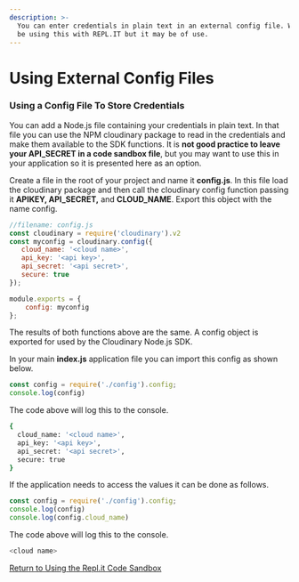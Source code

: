 ```yaml
---
description: >-
  You can enter credentials in plain text in an external config file. We won't
  be using this with REPL.IT but it may be of use.
---
```


# Using External Config Files

### Using a Config File To Store Credentials

You can add a Node.js file containing your credentials in plain text.  In that file you can use the NPM cloudinary package to read in the credentials and make them available to the SDK functions.  It is **not good practice to leave your API\_SECRET in a code sandbox file**, but you may want to use this in your application so it is presented here as an option.

Create a file  in the root of your project and name it **config.js**. In this file load the cloudinary package and then call the cloudinary config function passing it **APIKEY, API\_SECRET,** and **CLOUD\_NAME**. Export this object with the name config.

```javascript
//filename: config.js
const cloudinary = require('cloudinary').v2
const myconfig = cloudinary.config({
   cloud_name: '<cloud name>',
   api_key: '<api key>',
   api_secret: '<api secret>',
   secure: true
});

module.exports = {
    config: myconfig
};
```

The results of both functions above are the same.  A config object is exported for used by the Cloudinary Node.js SDK.

In your main **index.js** application file you can import this config as shown below.

```javascript
const config = require('./config').config;
console.log(config)
```

The code above will log this to the console.

```bash
{
  cloud_name: '<cloud name>',
  api_key: '<api key>',
  api_secret: '<api secret>',
  secure: true
}
```

If the application needs to access the values it can be done  as follows.

```javascript
const config = require('./config').config;
console.log(config)
console.log(config.cloud_name)
```

The code above will log this to the console.

```bash
<cloud name>
```

 [Return to Using the Repl.it Code Sandbox](using-external-config-files.md)

